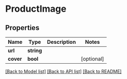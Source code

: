 # ProductImage

## Properties
Name | Type | Description | Notes
------------ | ------------- | ------------- | -------------
**url** | **string** |  | 
**cover** | **bool** |  | [optional] 

[[Back to Model list]](../README.md#documentation-for-models) [[Back to API list]](../README.md#documentation-for-api-endpoints) [[Back to README]](../README.md)



